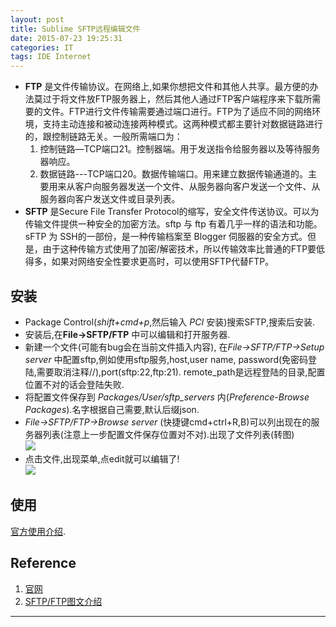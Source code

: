 ```yaml
---
layout: post
title: Sublime SFTP远程编辑文件
date: 2015-07-23 19:25:31
categories: IT
tags: IDE Internet
---
```


- **FTP** 是文件传输协议。在网络上,如果你想把文件和其他人共享。最方便的办法莫过于将文件放FTP服务器上，然后其他人通过FTP客户端程序来下载所需要的文件。FTP进行文件传输需要通过端口进行。FTP为了适应不同的网络环境，支持主动连接和被动连接两种模式。这两种模式都主要针对数据链路进行的，跟控制链路无关。一般所需端口为：
	1. 控制链路—TCP端口21。控制器端。用于发送指令给服务器以及等待服务器响应。
	2. 数据链路---TCP端口20。数据传输端口。用来建立数据传输通道的。主要用来从客户向服务器发送一个文件、从服务器向客户发送一个文件、从服务器向客户发送文件或目录列表。
- **SFTP** 是Secure File Transfer Protocol的缩写，安全文件传送协议。可以为传输文件提供一种安全的加密方法。sftp 与 ftp 有着几乎一样的语法和功能。sFTP 为 SSH的一部份，是一种传输档案至 Blogger 伺服器的安全方式。但是，由于这种传输方式使用了加密/解密技术，所以传输效率比普通的FTP要低得多，如果对网络安全性要求更高时，可以使用SFTP代替FTP。

## 安装
- Package Control(*shift+cmd+p*,然后输入 *PCI* 安装)搜索SFTP,搜索后安装.
- 安装后,在**File->SFTP/FTP** 中可以编辑和打开服务器.
- 新建一个文件(可能有bug会在当前文件插入内容), 在*File->SFTP/FTP->Setup server* 中配置sftp,例如使用sftp服务,host,user name, password(免密码登陆,需要取消注释//),port(sftp:22,ftp:21). remote_path是远程登陆的目录,配置位置不对的话会登陆失败.
- 将配置文件保存到 *Packages/User/sftp_servers* 内(*Preference-Browse Packages*).名字根据自己需要,默认后缀json.
- *File->SFTP/FTP->Browse server* (快捷键cmd+ctrl+R,B)可以列出现在的服务器列表(注意上一步配置文件保存位置对不对).出现了文件列表(转图)  
![](http://wpjam.qiniudn.com/qiniu/3736/image/310422cb212eca74ed9a844573801461.png?watermark/1/image/aHR0cDovL3dwamFtLnFpbml1ZG4uY29tL3dwamFtL3dhdGVybWFyay5wbmc=/dissolve/100/gravity/SouthEast/dx/10/dy/10|imageView2/2/w/442/h/420)
- 点击文件,出现菜单,点edit就可以编辑了!   
![](http://wpjam.qiniudn.com/qiniu/3736/image/a2059b28f29ad7b8298f5ad3eeb0f3f2.png?watermark/1/image/aHR0cDovL3dwamFtLnFpbml1ZG4uY29tL3dwamFtL3dhdGVybWFyay5wbmc=/dissolve/100/gravity/SouthEast/dx/10/dy/10|imageView2/2/w/465/h/218)

## 使用
[官方使用介绍](http://wbond.net/sublime_packages/sftp/usage).


## Reference
1. [官网](http://wbond.net/sublime_packages/sftp)
2. [SFTP/FTP图文介绍](http://nonfu.me/p/1257.html)

------
